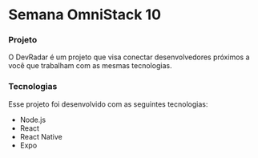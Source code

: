 # Semana OmniStack 10

### Projeto

O DevRadar é um projeto que visa conectar desenvolvedores próximos a você que trabalham com as mesmas tecnologias.

### Tecnologias

Esse projeto foi desenvolvido com as seguintes tecnologias:

- Node.js
- React
- React Native
- Expo
